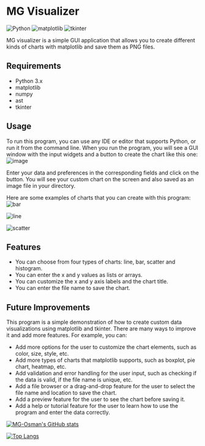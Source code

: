 # MG Visualizer

![Python](https://img.shields.io/badge/Python-3.9-blue)
![matplotlib](https://img.shields.io/badge/matplotlib-3.5.1-green)
![tkinter](https://img.shields.io/badge/tkinter-8.6-red)

MG visualizer is a simple GUI application that allows you to create different kinds of charts with matplotlib and save them as PNG files.

## Requirements

- Python 3.x
- matplotlib
- numpy
- ast
- tkinter

## Usage

To run this program, you can use any IDE or editor that supports Python, or run it from the command line. When you run the program, you will see a GUI window with the input widgets and a button to create the chart like this one:
![image](https://user-images.githubusercontent.com/58115228/235965791-f7b75bb3-ff79-4526-a423-1c4260993d24.png)

Enter your data and preferences in the corresponding fields and click on the button. You will see your custom chart on the screen and also saved as an image file in your directory.

Here are some examples of charts that you can create with this program:
![bar](https://user-images.githubusercontent.com/58115228/235964931-08df0bce-09ba-49c0-988b-b32777c265f7.png)

![line](https://user-images.githubusercontent.com/58115228/235965015-467a8c4b-6cc3-4a3f-8882-5146bae55636.png)

![scatter](https://user-images.githubusercontent.com/58115228/235965057-96664dd6-045b-4a69-99f5-bded3729cfd0.png)



## Features

- You can choose from four types of charts: line, bar, scatter and histogram.
- You can enter the x and y values as lists or arrays.
- You can customize the x and y axis labels and the chart title.
- You can enter the file name to save the chart.

## Future Improvements

This program is a simple demonstration of how to create custom data visualizations using matplotlib and tkinter. There are many ways to improve it and add more features. For example, you can:

- Add more options for the user to customize the chart elements, such as color, size, style, etc.
- Add more types of charts that matplotlib supports, such as boxplot, pie chart, heatmap, etc.
- Add validation and error handling for the user input, such as checking if the data is valid, if the file name is unique, etc.
- Add a file browser or a drag-and-drop feature for the user to select the file name and location to save the chart.
- Add a preview feature for the user to see the chart before saving it.
- Add a help or tutorial feature for the user to learn how to use the program and enter the data correctly.

[![MG-Osman's GitHub stats](https://github-readme-stats.vercel.app/api?username=MG-Osman&show_icons=true&theme=radical)](https://github.com/MG-Osman)

[![Top Langs](https://github-readme-stats.vercel.app/api/top-langs/?username=MG-Osman&layout=compact&theme=radical)](https://github.com/MG-Osman)
